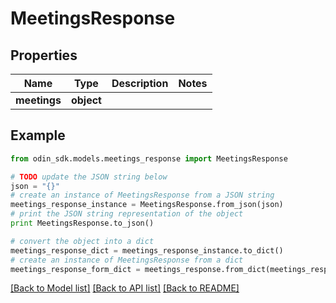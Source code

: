 # MeetingsResponse


## Properties

Name | Type | Description | Notes
------------ | ------------- | ------------- | -------------
**meetings** | **object** |  | 

## Example

```python
from odin_sdk.models.meetings_response import MeetingsResponse

# TODO update the JSON string below
json = "{}"
# create an instance of MeetingsResponse from a JSON string
meetings_response_instance = MeetingsResponse.from_json(json)
# print the JSON string representation of the object
print MeetingsResponse.to_json()

# convert the object into a dict
meetings_response_dict = meetings_response_instance.to_dict()
# create an instance of MeetingsResponse from a dict
meetings_response_form_dict = meetings_response.from_dict(meetings_response_dict)
```
[[Back to Model list]](../README.md#documentation-for-models) [[Back to API list]](../README.md#documentation-for-api-endpoints) [[Back to README]](../README.md)


